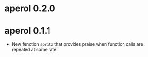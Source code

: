 # aperol 0.2.0

# aperol 0.1.1

* New function `spritz` that provides praise when function calls are repeated at some rate. 
